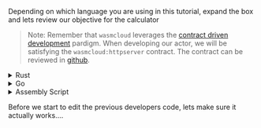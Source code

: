 Depending on which language you are using in this tutorial, expand the box and lets review our objective for the calculator

> Note: Remember that `wasmcloud` leverages the [contract driven development](https://wasmcloud.dev/app-dev/create-provider/cdd) pardigm.  When developing our actor, we will be satisfying the `wasmcloud:httpserver` contract.  The contract can be reviewed in [github](https://github.com/wasmCloud/actor-interfaces/blob/main/http-server/httpserver.widl).

<details>
  <summary>Rust</summary>
  First thing, lets open the file where our calculators logic exists  
  
  `calculator/rust/src/lib.rs`{{open}}  
  
  On line 12 we start writing our business logic.  We receive an HTTP request, check its path for `add`, `sub`, or `div`, and preform the operation on the provided input.  Our example is a bit contrived as we are doing no error checking or input validation, but all that can be added in at the developers desire!
  
  Our help is needed on line 28.  The original developer needs assistance implementing the multiplication feature.
  
</details>
<details>
  <summary>Go</summary>
  First thing, lets open the file where our calculators logic exists   
  
  `calculator/go/main.go`{{open}}  
  
  On line 25 we start writing our business logic.  We receive an HTTP request, check its path for `add`, `sub`, or `div`, and preform the operation on the provided input.  Our example is a bit contrived as we are doing no error checking or input validation, but all that can be added in at the developers desire!
  
  Our help is needed on line 37.  The original developer needs assistance implementing the multiplication feature.   
</details>
<details>
  <summary>Assembly Script</summary>

  `cd assemblyscript`{{execute}}  
</details>

Before we start to edit the previous developers code, lets make sure it actually works....
